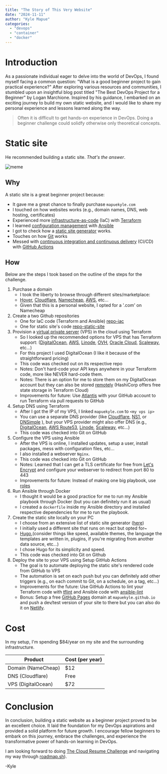 ```yaml
---
title: "The Story of This Very Website"
date: "2024-11-11"
author: "Kyle Mapue"
categories:
  - "devops"
  - "container"
  - "docker"
---
```


# Introduction

As a passionate individual eager to delve into the world of DevOps, I found myself facing a common question: "What is a good beginner project to gain practical experience?" After exploring various resources and communities, I stumbled upon an insightful blog post titled "The Best DevOps Project for a Beginner" by Logan Marchione. Inspired by his guidance, I embarked on an exciting journey to build my own static website, and I would like to share my personal experience and lessons learned along the way.

> Often it is difficult to get hands-on experience in DevOps. Doing a beginner challenge could solidfy otherwise only theoretical concepts.

# Static site

He recommended building a static site. *That's the answer*.

![meme](/blog/devops-journey/static.gif)

## Why

A static site is a great beginner project because:
- It gave me a great chance to finally purchase `mapuekyle.com`
- I touched on how websites works (e.g., domain names, DNS, web hosting, certificates)
- Experienced more [infrastructure-as-code](https://en.wikipedia.org/wiki/Infrastructure_as_code) (IaC) with [Terraform](https://www.terraform.io/)
- I learned [configuration management](https://en.wikipedia.org/wiki/Software_configuration_management) with [Ansible](https://www.ansible.com/)
- I got to check how a [static site generator](https://en.wikipedia.org/wiki/Static_site_generator) works.
- Touches on how [Git](https://git-scm.com/) works
- Messed with [continuous integration and continuous delivery](https://en.wikipedia.org/wiki/CI/CD) (CI/CD) with [GitHub Actions](https://github.com/features/actions)

## How

Below are the steps I took based on the outline of the steps for the challenge.

1. Purchase a domain
    - I took the liberty to browse through different sites/marketplace:
    - [Hover](https://www.hover.com/), [Cloudflare](https://www.cloudflare.com/products/registrar/), [Namecheap](https://www.namecheap.com/), [AWS](https://docs.aws.amazon.com/Route53/latest/DeveloperGuide/domain-register.html), etc...
    - Given that this is a personal website, I opted for a '.com' on Namecheap
1. Create a two Github repositories
    - One for IaC code (Terraform and Ansible) [repo-iac](https://github.com/kylemaps/beginner-devops-project-IaC)
    - One for static site's code [repo-static-site](https://www.cloudflare.com/products/registrar/)
1. Provision a [virtual private server](https://en.wikipedia.org/wiki/Virtual_private_server) (VPS) in the cloud using Terraform
    - So I looked up the recommended options for VPS that has Terraform support: ([DigitalOcean](https://registry.terraform.io/providers/digitalocean/digitalocean/), [AWS](https://registry.terraform.io/providers/hashicorp/aws/), [Linode](https://registry.terraform.io/providers/linode/linode/), [OVH](https://registry.terraform.io/providers/ovh/ovh/), [Oracle Cloud](https://registry.terraform.io/providers/oracle/oci/), [Scaleway](https://registry.terraform.io/providers/scaleway/scaleway/), etc...)
    - For this project I used DigitalOcean (I like it because of the straightforward pricing)
    - This code was checked out on its respective repo
    - Notes: Don't hard-code your API keys anywhere in your Terraform code, more like NEVER hard-code them.
    - Notes: There is an option for me to store them on my DigitalOcean account but they can also be stored [remotely](https://www.terraform.io/language/state/remote) (HashiCorp offers free state storage in Terraform Cloud)
    - Improvements for future: Use [Atlantis](https://www.runatlantis.io/) with your GitHub account to run Terraform via pull requests to GitHub
1. Setup DNS using Terraform
    - After I got the IP of my VPS, I linked `mapuekyle.com` to `<my vps ip>`
    - You can use a separate DNS provider (like [Cloudflare](https://registry.terraform.io/providers/cloudflare/cloudflare/), [NS1](https://registry.terraform.io/providers/ns1-terraform/ns1/), or [DNSimple](https://registry.terraform.io/providers/dnsimple/dnsimple/) ), but your VPS provider might also offer DNS (e.g., [DigitalOcean](https://registry.terraform.io/providers/digitalocean/digitalocean/latest/docs/resources/record), [AWS Route53](https://registry.terraform.io/providers/hashicorp/aws/latest/docs/resources/route53_record), [Linode](https://registry.terraform.io/providers/linode/linode/latest/docs/resources/domain_record), [Scaleway](https://registry.terraform.io/providers/scaleway/scaleway/latest/docs/resources/domain_record), etc...)
    - This code was checked into Git on GitHub
1. Configure the VPS using Ansible
    - After the VPS is online, I installed updates, setup a user, install packages, mess with configuration files, etc...
    - I also installed a webserver `Nginx`.
    - This code was checked into Git on GitHub
    - Notes: Learned that I can get a TLS certificate for free from [Let's Encrypt](https://letsencrypt.org/) and configure your webserver to redirect from port 80 to 443
    - Improvements for future: Instead of making one big playbook, use [roles](https://docs.ansible.com/ansible/latest/user_guide/playbooks_reuse_roles.html)
1. Run Ansible through Docker
    - I thought it would be a good practice for me to run my Ansible playbook through Docker (but you can definitely run it as usual)
    - I created a `dockerfile` inside my Ansible directory and installed respective dependencies for me to run the playbook.
1. Create the static site locally on your PC
     - I choose from an extensive list of static site generator ([here](https://jamstack.org/generators/))
     - I initially used a different site that runs on react but opted for~
     - [Hugo](https://github.com/gohugoio/hugo),(consider things like speed, available themes, the language the templates are written in, plugins, if you're migrating from another data source, etc...)
     - I chose Hugo for its simplicity and speed.
     - This code was checked into Git on Github
1. Deploy the site to your VPS using Setup GitHub Actions
    - The goal is to automate deploying the static site's rendered code from GitHub to VPS
    - The automation is set on each push but you can definitely add other triggers (e.g., on each commit to Git, on a schedule, on a tag, etc...)
    - Improvements for the future: Use GitHub Actions to lint your Terraform code with [tflint](https://github.com/terraform-linters/tflint) and Ansible code with [ansible-lint](https://github.com/ansible/ansible-lint)
    - Bonus: Setup a free [GitHub Pages](https://pages.github.com/) domain at `mapuekyle.github.io` and push a dev/test version of your site to there but you can also do it on [Netlify](https://www.netlify.com/pricing/).

# Cost

In my setup, I'm spending $84/year on my site and the surrounding infrastructure.

| Product              | Cost (per year)     |
|----------------------|---------------------|
| Domain (NameCheap)   | $12                 |
| DNS (Cloudflare)     | Free                |
| VPS (DigitalOcean)   | $72                 |


# Conclusion

In conclusion, building a static website as a beginner project proved to be an excellent choice. It laid the foundation for my DevOps aspirations and provided a solid platform for future growth. I encourage fellow beginners to embark on this journey, embrace the challenges, and experience the transformative power of hands-on learning in DevOps.

I am looking forward to doing [The Cloud Resume Challenge](https://cloudresumechallenge.dev/) and navigating my way through [roadmap.sh](https://roadmap.sh/devops)).

\-Kyle